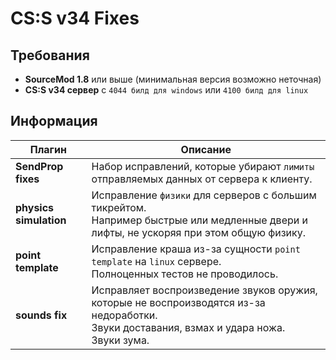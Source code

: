 # CS:S v34 Fixes

## Требования
- **SourceMod 1.8** или выше (минимальная версия возможно неточная)
- **CS:S v34 сервер** с ``4044 билд для windows`` или ``4100 билд для linux``

## Информация
| Плагин | Описание |
| --- | --- |
| **SendProp fixes** | Набор исправлений, которые убирают ``лимиты`` отправляемых данных от сервера к клиенту. |
| **physics simulation** | Исправление ``физики`` для серверов с большим тикрейтом.<br/>Например быстрые или медленные двери и лифты, не ускоряя при этом общую физику. |
| **point template** | Исправление краша из-за сущности ``point template`` на ``linux`` сервере.<br/>Полноценных тестов не проводилось. |
| **sounds fix** | Исправляет воспроизведение звуков оружия, которые не воспроизводятся из-за недоработки.<br/>Звуки доставания, взмах и удара ножа.<br/>Звуки зума. |